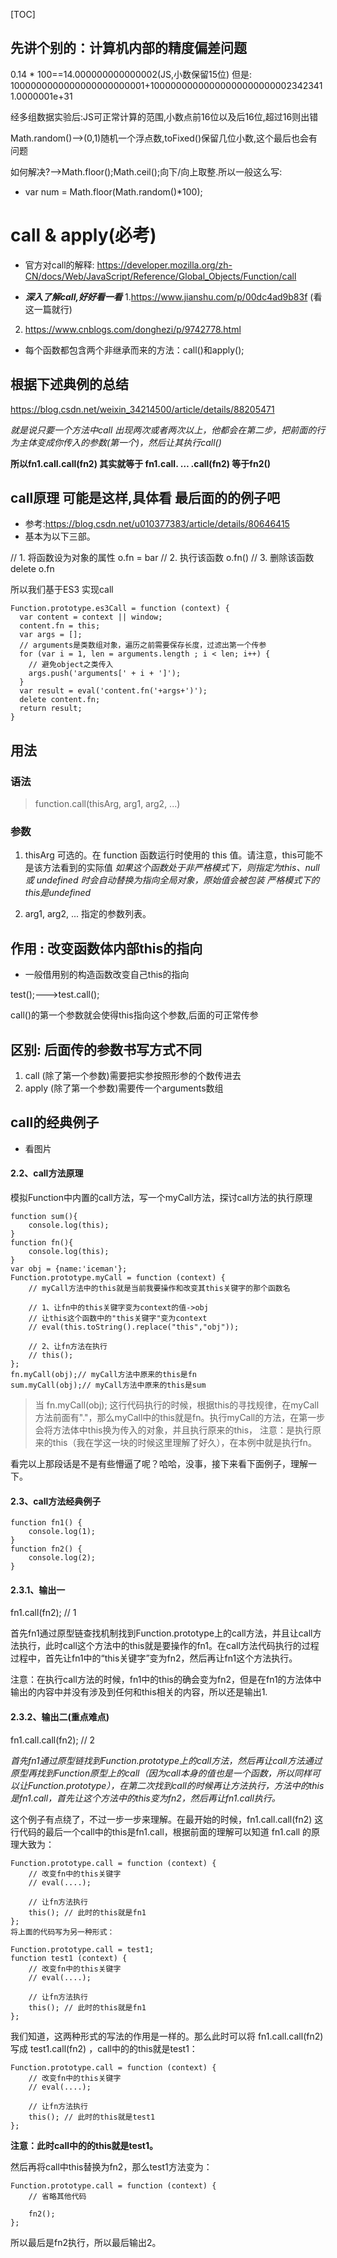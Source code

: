 [TOC]

## 先讲个别的：计算机内部的精度偏差问题

0.14 * 100==14.000000000000002(JS,小数保留15位)
但是:
1000000000000000000000001+10000000000000000000000002342341
1.0000001e+31

经多组数据实验后:JS可正常计算的范围,小数点前16位以及后16位,超过16则出错

Math.random()-->(0,1)随机一个浮点数,toFixed()保留几位小数,这个最后也会有问题

如何解决?-->Math.floor();Math.ceil();向下/向上取整.所以一般这么写:

- var num = Math.floor(Math.random()*100);


# call & apply(必考)

- 官方对call的解释:
https://developer.mozilla.org/zh-CN/docs/Web/JavaScript/Reference/Global_Objects/Function/call

- ***深入了解call,好好看一看***
1.https://www.jianshu.com/p/00dc4ad9b83f
(看这一篇就行)
2. https://www.cnblogs.com/donghezi/p/9742778.html

- 每个函数都包含两个非继承而来的方法：call()和apply();

## 根据下述典例的总结

https://blog.csdn.net/weixin_34214500/article/details/88205471

*就是说只要一个方法中call 出现两次或者两次以上，他都会在第二步，把前面的行为主体变成你传入的参数(第一个)，然后让其执行call()*

**所以fn1.call.call(fn2) 其实就等于 fn1.call. … .call(fn2) 等于fn2()**

## call原理 可能是这样,具体看 最后面的的例子吧
- 参考:https://blog.csdn.net/u010377383/article/details/80646415
- 基本为以下三部。

// 1. 将函数设为对象的属性
 o.fn = bar
// 2. 执行该函数
 o.fn()
// 3. 删除该函数
 delete o.fn

所以我们基于ES3 实现call
```
Function.prototype.es3Call = function (context) {
  var content = context || window;
  content.fn = this;
  var args = [];
  // arguments是类数组对象，遍历之前需要保存长度，过滤出第一个传参
  for (var i = 1, len = arguments.length ; i < len; i++) {
    // 避免object之类传入
    args.push('arguments[' + i + ']');
  }
  var result = eval('content.fn('+args+')');
  delete content.fn;
  return result;
}
```

## 用法

### 语法
> function.call(thisArg, arg1, arg2, ...)

### 参数

1. thisArg
可选的。在 function 函数运行时使用的 this 值。请注意，this可能不是该方法看到的实际值
*如果这个函数处于非严格模式下，则指定为this、null 或 undefined 时会自动替换为指向全局对象，原始值会被包装*
*严格模式下的this是undefined*

2. arg1, arg2, ...
指定的参数列表。

## 作用 : 改变函数体内部this的指向
- 一般借用别的构造函数改变自己this的指向

test();--->test.call();

call()的第一个参数就会使得this指向这个参数,后面的可正常传参

## 区别: 后面传的参数书写方式不同
1. call (除了第一个参数)需要把实参按照形参的个数传进去
2. apply (除了第一个参数)需要传一个arguments数组

## call的经典例子

- 看图片

#### 2.2、call方法原理
模拟Function中内置的call方法，写一个myCall方法，探讨call方法的执行原理
```
function sum(){
    console.log(this);
}
function fn(){
    console.log(this);
}
var obj = {name:'iceman'};
Function.prototype.myCall = function (context) {
    // myCall方法中的this就是当前我要操作和改变其this关键字的那个函数名

    // 1、让fn中的this关键字变为context的值->obj
    // 让this这个函数中的"this关键字"变为context
    // eval(this.toString().replace("this","obj"));

    // 2、让fn方法在执行
    // this();
};
fn.myCall(obj);// myCall方法中原来的this是fn
sum.myCall(obj);// myCall方法中原来的this是sum
```

>当 fn.myCall(obj); 这行代码执行的时候，根据this的寻找规律，在myCall方法前面有"."，那么myCall中的this就是fn。执行myCall的方法，在第一步会将方法体中this换为传入的对象，并且执行原来的this， 注意：是执行原来的this（我在学这一块的时候这里理解了好久），在本例中就是执行fn。

看完以上那段话是不是有些懵逼了呢？哈哈，没事，接下来看下面例子，理解一下。

#### 2.3、call方法经典例子
```
function fn1() {
    console.log(1);
}
function fn2() {
    console.log(2);
}
```

#### 2.3.1、输出一
fn1.call(fn2); // 1

首先fn1通过原型链查找机制找到Function.prototype上的call方法，并且让call方法执行，此时call这个方法中的this就是要操作的fn1。在call方法代码执行的过程过程中，首先让fn1中的“this关键字”变为fn2，然后再让fn1这个方法执行。

注意：在执行call方法的时候，fn1中的this的确会变为fn2，但是在fn1的方法体中输出的内容中并没有涉及到任何和this相关的内容，所以还是输出1.

#### 2.3.2、输出二(重点难点)
fn1.call.call(fn2); // 2

*首先fn1通过原型链找到Function.prototype上的call方法，然后再让call方法通过原型再找到Function原型上的call（因为call本身的值也是一个函数，所以同样可以让Function.prototype），在第二次找到call的时候再让方法执行，方法中的this是fn1.call，首先让这个方法中的this变为fn2，然后再让fn1.call执行。*

这个例子有点绕了，不过一步一步来理解。在最开始的时候，fn1.call.call(fn2) 这行代码的最后一个call中的this是fn1.call，根据前面的理解可以知道 fn1.call 的原理大致为：
```
Function.prototype.call = function (context) {
    // 改变fn中的this关键字
    // eval(....);
    
    // 让fn方法执行
    this(); // 此时的this就是fn1
};
将上面的代码写为另一种形式：

Function.prototype.call = test1;
function test1 (context) {
    // 改变fn中的this关键字
    // eval(....);
    
    // 让fn方法执行
    this(); // 此时的this就是fn1
};
```
我们知道，这两种形式的写法的作用是一样的。那么此时可以将 fn1.call.call(fn2) 写成 test1.call(fn2) ，call中的的this就是test1：
```
Function.prototype.call = function (context) {
    // 改变fn中的this关键字
    // eval(....);
    
    // 让fn方法执行
    this(); // 此时的this就是test1
};
```

**注意：此时call中的的this就是test1。**

然后再将call中this替换为fn2，那么test1方法变为：

```
Function.prototype.call = function (context) {
    // 省略其他代码
    
    fn2(); 
};
```

所以最后是fn2执行，所以最后输出2。
